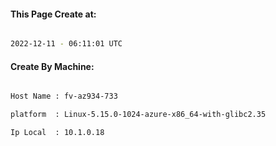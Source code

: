 
   
#### This Page Create at:

```bash

2022-12-11 - 06:11:01 UTC

```

#### Create By Machine:

```bash

Host Name : fv-az934-733

platform  : Linux-5.15.0-1024-azure-x86_64-with-glibc2.35

Ip Local  : 10.1.0.18

```

